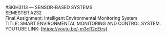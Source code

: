 #SKIH3113 — SENSOR-BASED SYSTEMS
<br>SEMESTER A232
<br>Final Assignment: Intelligent Environmental Monitoring System
<br>TITLE: SMART ENVIRONMENTAL MONITORING AND CONTROL SYSTEM.
<br>YOUTUBE LINK: [https://youtu.be/-m3cR2cEtrs]
